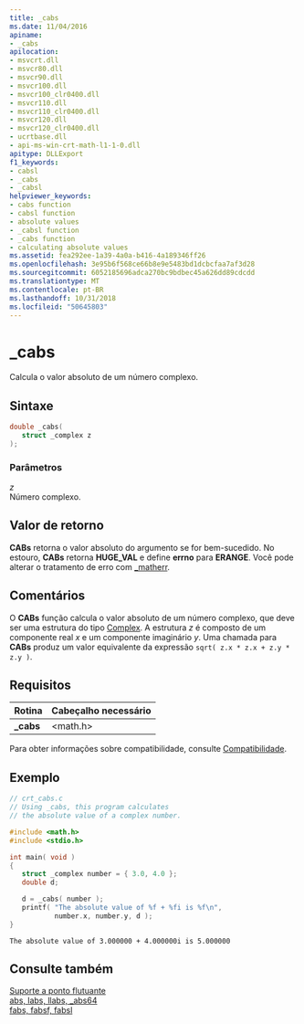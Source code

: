 ```yaml
---
title: _cabs
ms.date: 11/04/2016
apiname:
- _cabs
apilocation:
- msvcrt.dll
- msvcr80.dll
- msvcr90.dll
- msvcr100.dll
- msvcr100_clr0400.dll
- msvcr110.dll
- msvcr110_clr0400.dll
- msvcr120.dll
- msvcr120_clr0400.dll
- ucrtbase.dll
- api-ms-win-crt-math-l1-1-0.dll
apitype: DLLExport
f1_keywords:
- cabsl
- _cabs
- _cabsl
helpviewer_keywords:
- cabs function
- cabsl function
- absolute values
- _cabsl function
- _cabs function
- calculating absolute values
ms.assetid: fea292ee-1a39-4a0a-b416-4a189346ff26
ms.openlocfilehash: 3e95b6f568ce66b8e9e5483bd1dcbcfaa7af3d28
ms.sourcegitcommit: 6052185696adca270bc9bdbec45a626dd89cdcdd
ms.translationtype: MT
ms.contentlocale: pt-BR
ms.lasthandoff: 10/31/2018
ms.locfileid: "50645803"
---
```

# <a name="cabs"></a>_cabs

Calcula o valor absoluto de um número complexo.

## <a name="syntax"></a>Sintaxe

```C
double _cabs(
   struct _complex z
);
```

### <a name="parameters"></a>Parâmetros

*z*<br/>
Número complexo.

## <a name="return-value"></a>Valor de retorno

**CABs** retorna o valor absoluto do argumento se for bem-sucedido. No estouro, **CABs** retorna **HUGE_VAL** e define **errno** para **ERANGE**. Você pode alterar o tratamento de erro com [_matherr](matherr.md).

## <a name="remarks"></a>Comentários

O **CABs** função calcula o valor absoluto de um número complexo, que deve ser uma estrutura do tipo [Complex](../../c-runtime-library/standard-types.md). A estrutura *z* é composto de um componente real *x* e um componente imaginário *y*. Uma chamada para **CABs** produz um valor equivalente da expressão `sqrt( z.x * z.x + z.y * z.y )`.

## <a name="requirements"></a>Requisitos

|Rotina|Cabeçalho necessário|
|-------------|---------------------|
|**_cabs**|\<math.h>|

Para obter informações sobre compatibilidade, consulte [Compatibilidade](../../c-runtime-library/compatibility.md).

## <a name="example"></a>Exemplo

```C
// crt_cabs.c
// Using _cabs, this program calculates
// the absolute value of a complex number.

#include <math.h>
#include <stdio.h>

int main( void )
{
   struct _complex number = { 3.0, 4.0 };
   double d;

   d = _cabs( number );
   printf( "The absolute value of %f + %fi is %f\n",
           number.x, number.y, d );
}
```

```Output
The absolute value of 3.000000 + 4.000000i is 5.000000
```

## <a name="see-also"></a>Consulte também

[Suporte a ponto flutuante](../../c-runtime-library/floating-point-support.md)<br/>
[abs, labs, llabs, _abs64](abs-labs-llabs-abs64.md)<br/>
[fabs, fabsf, fabsl](fabs-fabsf-fabsl.md)